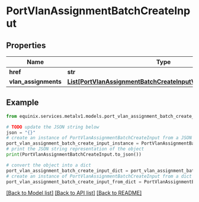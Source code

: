 # PortVlanAssignmentBatchCreateInput


## Properties

Name | Type | Description | Notes
------------ | ------------- | ------------- | -------------
**href** | **str** |  | [optional] 
**vlan_assignments** | [**List[PortVlanAssignmentBatchCreateInputVlanAssignmentsInner]**](PortVlanAssignmentBatchCreateInputVlanAssignmentsInner.md) |  | [optional] 

## Example

```python
from equinix.services.metalv1.models.port_vlan_assignment_batch_create_input import PortVlanAssignmentBatchCreateInput

# TODO update the JSON string below
json = "{}"
# create an instance of PortVlanAssignmentBatchCreateInput from a JSON string
port_vlan_assignment_batch_create_input_instance = PortVlanAssignmentBatchCreateInput.from_json(json)
# print the JSON string representation of the object
print(PortVlanAssignmentBatchCreateInput.to_json())

# convert the object into a dict
port_vlan_assignment_batch_create_input_dict = port_vlan_assignment_batch_create_input_instance.to_dict()
# create an instance of PortVlanAssignmentBatchCreateInput from a dict
port_vlan_assignment_batch_create_input_from_dict = PortVlanAssignmentBatchCreateInput.from_dict(port_vlan_assignment_batch_create_input_dict)
```
[[Back to Model list]](../README.md#documentation-for-models) [[Back to API list]](../README.md#documentation-for-api-endpoints) [[Back to README]](../README.md)


